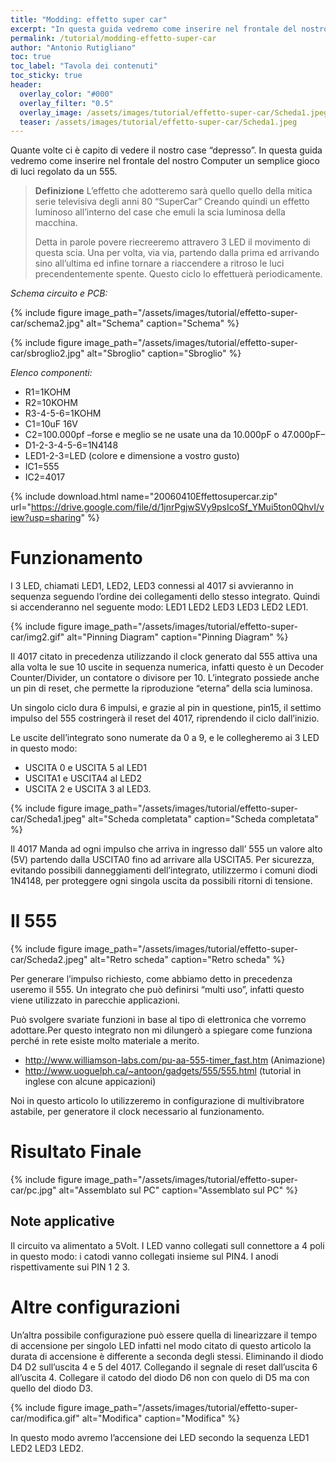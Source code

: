 ```yaml
---
title: "Modding: effetto super car"
excerpt: "In questa guida vedremo come inserire nel frontale del nostro Computer un semplice gioco di luci regolato da un 555."
permalink: /tutorial/modding-effetto-super-car
author: "Antonio Rutigliano"
toc: true
toc_label: "Tavola dei contenuti"
toc_sticky: true
header:
  overlay_color: "#000"
  overlay_filter: "0.5"
  overlay_image: /assets/images/tutorial/effetto-super-car/Scheda1.jpeg
  teaser: /assets/images/tutorial/effetto-super-car/Scheda1.jpeg
---
```


Quante volte ci è capito di vedere il nostro case “depresso”. In questa guida vedremo come inserire nel frontale del nostro Computer un semplice gioco di luci regolato da un 555.

> **Definizione**
> L’effetto che adotteremo sarà quello quello della mitica serie televisiva degli anni 80 “SuperCar” Creando quindi un effetto luminoso all’interno del case che emuli la scia luminosa della macchina.
> 
>Detta in parole povere riecreeremo attravero 3 LED il movimento di questa scia. Una per volta, via via, partendo dalla prima ed arrivando sino all’ultima ed infine tornare a riaccendere a ritroso le luci precendentemente spente.
> Questo ciclo lo effettuerà periodicamente.

*Schema circuito e PCB:*

{% include figure image_path="/assets/images/tutorial/effetto-super-car/schema2.jpg" alt="Schema" caption="Schema" %}

{% include figure image_path="/assets/images/tutorial/effetto-super-car/sbroglio2.jpg" alt="Sbroglio" caption="Sbroglio" %}

*Elenco componenti:*

* R1=1KOHM
* R2=10KOHM
* R3-4-5-6=1KOHM
* C1=10uF 16V
* C2=100.000pf –forse e meglio se ne usate una da 10.000pF o 47.000pF–
* D1-2-3-4-5-6=1N4148
* LED1-2-3=LED (colore e dimensione a vostro gusto)
* IC1=555
* IC2=4017

{% include download.html name="20060410Effettosupercar.zip" url="https://drive.google.com/file/d/1jnrPgjwSVy9psIcoSf_YMui5ton0QhvI/view?usp=sharing" %}

# Funzionamento

I 3 LED, chiamati LED1, LED2, LED3 connessi al 4017 si avvieranno in sequenza seguendo l’ordine dei collegamenti dello stesso integrato. Quindi si accenderanno nel seguente modo: LED1 LED2 LED3 LED3 LED2 LED1.

{% include figure image_path="/assets/images/tutorial/effetto-super-car/img2.gif" alt="Pinning Diagram" caption="Pinning Diagram" %}

Il 4017 citato in precedenza utilizzando il clock generato dal 555 attiva una alla volta le sue 10 uscite in sequenza numerica, infatti questo è un Decoder Counter/Divider, un contatore o divisore per 10. L’integrato possiede anche un pin di reset, che permette la riproduzione “eterna” della scia luminosa.

Un singolo ciclo dura 6 impulsi, e grazie al pin in questione, pin15, il settimo impulso del 555 costringerà il reset del 4017, riprendendo il ciclo dall’inizio.

Le uscite dell’integrato sono numerate da 0 a 9, e le collegheremo ai 3 LED in questo modo:

* USCITA 0 e USCITA 5 al LED1
* USCITA1 e USCITA4 al LED2
* USCITA 2 e USCITA 3 al LED3.

{% include figure image_path="/assets/images/tutorial/effetto-super-car/Scheda1.jpeg" alt="Scheda completata" caption="Scheda completata" %}

Il 4017 Manda ad ogni impulso che arriva in ingresso dall’ 555 un valore alto (5V) partendo dalla USCITA0 fino ad arrivare alla USCITA5. Per sicurezza, evitando possibili danneggiamenti dell’integrato, utilizzermo i comuni diodi 1N4148, per proteggere ogni singola uscita da possibili ritorni di tensione.

# Il 555

{% include figure image_path="/assets/images/tutorial/effetto-super-car/Scheda2.jpeg" alt="Retro scheda" caption="Retro scheda" %}

Per generare l’impulso richiesto, come abbiamo detto in precedenza useremo il 555.
Un integrato che può definirsi “multi uso”, infatti questo viene utilizzato in parecchie applicazioni.

Può svolgere svariate funzioni in base al tipo di elettronica che vorremo adottare.Per questo integrato non mi dilungerò a spiegare come funziona perché in rete esiste molto materiale a merito.

* http://www.williamson-labs.com/pu-aa-555-timer_fast.htm (Animazione)
* http://www.uoguelph.ca/~antoon/gadgets/555/555.html (tutorial in inglese con alcune appicazioni)

Noi in questo articolo lo utilizzeremo in configurazione di multivibratore astabile, per generatore il clock necessario al funzionamento.

# Risultato Finale

{% include figure image_path="/assets/images/tutorial/effetto-super-car/pc.jpg" alt="Assemblato sul PC" caption="Assemblato sul PC" %}


## Note applicative

Il circuito va alimentato a 5Volt.
I LED vanno collegati sull connettore a 4 poli in questo modo: i catodi vanno collegati insieme sul PIN4. I anodi rispettivamente sui PIN 1 2 3.

# Altre configurazioni

Un’altra possibile configurazione può essere quella di linearizzare il tempo di accensione per singolo LED infatti nel modo citato di questo articolo la durata di accensione è differente a seconda degli stessi. Eliminando il diodo D4 D2 sull’uscita 4  e 5 del 4017. Collegando il segnale di reset dall’uscita 6 all’uscita 4. Collegare il catodo del diodo D6 non con quelo di D5 ma con quello del diodo D3.

{% include figure image_path="/assets/images/tutorial/effetto-super-car/modifica.gif" alt="Modifica" caption="Modifica" %}

In questo modo avremo l’accensione dei LED secondo la sequenza LED1 LED2 LED3 LED2.

